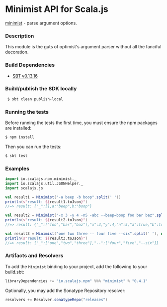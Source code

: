 Minimist API for Scala.js
================================
[minimist](https://www.npmjs.com/package/minimist) - parse argument options.

### Description

This module is the guts of optimist's argument parser without all the fanciful decoration.

### Build Dependencies

* [SBT v0.13.16](http://www.scala-sbt.org/download.html)

### Build/publish the SDK locally

```bash
 $ sbt clean publish-local
```

### Running the tests

Before running the tests the first time, you must ensure the npm packages are installed:

```bash
$ npm install
```

Then you can run the tests:

```bash
$ sbt test
```

### Examples

```scala
import io.scalajs.npm.minimist._
import io.scalajs.util.JSONHelper._
import scalajs.js

val result1 = Minimist("-a beep -b boop".split(' '))
println(s"result: ${result1.toJson}") 
//=> result: {"_":[],a:"beep",b:"boop"}

val result2 = Minimist("-x 3 -y 4 -n5 -abc --beep=boop foo bar baz".split(' '))
println(s"result: ${result2.toJson}") 
//=> result: {"_":["foo","bar","baz"],"x":3,"y":4,"n":5,"a":true,"b":true,"c":true,"beep":"boop"}

val result3 = Minimist("one two three -- four five --six".split(' '), new MinimistOptions().withDelimiter())
println(s"result: ${result3.toJson}") 
//=> result: {"_":["one","two","three"],"--":["four","five","--six"]}
```

### Artifacts and Resolvers

To add the `Minimist` binding to your project, add the following to your build.sbt:  

```sbt
libraryDependencies += "io.scalajs.npm" %%% "minimist" % "0.4.1"
```

Optionally, you may add the Sonatype Repository resolver:

```sbt   
resolvers += Resolver.sonatypeRepo("releases") 
```